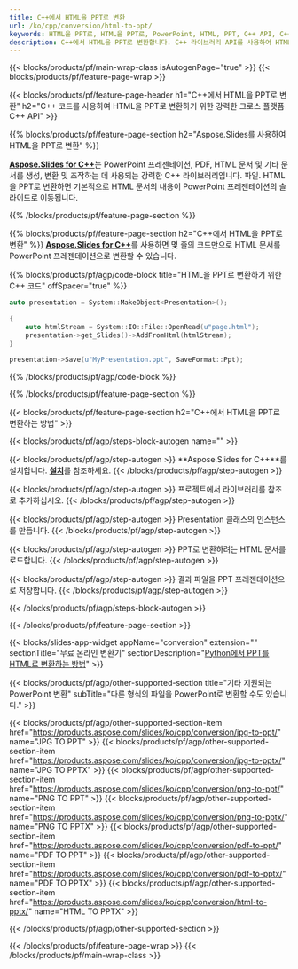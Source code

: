 ```yaml
---
title: C++에서 HTML을 PPT로 변환
url: /ko/cpp/conversion/html-to-ppt/
keywords: HTML을 PPT로, HTML을 PPT로, PowerPoint, HTML, PPT, C++ API, C++ 라이브러리로 변환
description: C++에서 HTML을 PPT로 변환합니다. C++ 라이브러리 API를 사용하여 HTML을 PowerPoint로 변환
---
```


{{< blocks/products/pf/main-wrap-class isAutogenPage="true" >}}
{{< blocks/products/pf/feature-page-wrap >}}

{{< blocks/products/pf/feature-page-header h1="C++에서 HTML을 PPT로 변환" h2="C++ 코드를 사용하여 HTML을 PPT로 변환하기 위한 강력한 크로스 플랫폼 C++ API" >}}

{{% blocks/products/pf/feature-page-section h2="Aspose.Slides를 사용하여 HTML을 PPT로 변환" %}}

[**Aspose.Slides for C++**](https://products.aspose.com/slides/ko/cpp/)는 PowerPoint 프레젠테이션, PDF, HTML 문서 및 기타 문서를 생성, 변환 및 조작하는 데 사용되는 강력한 C++ 라이브러리입니다. 파일. HTML을 PPT로 변환하면 기본적으로 HTML 문서의 내용이 PowerPoint 프레젠테이션의 슬라이드로 이동됩니다.

{{% /blocks/products/pf/feature-page-section %}}


{{% blocks/products/pf/feature-page-section  h2="C++에서 HTML을 PPT로 변환" %}}
[**Aspose.Slides for C++**](https://products.aspose.com/slides/ko/cpp/)를 사용하면 몇 줄의 코드만으로 HTML 문서를 PowerPoint 프레젠테이션으로 변환할 수 있습니다.

{{% blocks/products/pf/agp/code-block title="HTML을 PPT로 변환하기 위한 C++ 코드" offSpacer="true" %}}
```cpp
auto presentation = System::MakeObject<Presentation>();

{
    auto htmlStream = System::IO::File::OpenRead(u"page.html");
    presentation->get_Slides()->AddFromHtml(htmlStream);
}

presentation->Save(u"MyPresentation.ppt", SaveFormat::Ppt);
```
{{% /blocks/products/pf/agp/code-block %}}

{{% /blocks/products/pf/feature-page-section %}}




{{< blocks/products/pf/feature-page-section  h2="C++에서 HTML을 PPT로 변환하는 방법" >}}


{{< blocks/products/pf/agp/steps-block-autogen name="" >}}


{{< blocks/products/pf/agp/step-autogen >}}
**Aspose.Slides for C++**를 설치합니다. [**설치**](https://docs.aspose.com/slides/cpp/installation/)를 참조하세요.
{{< /blocks/products/pf/agp/step-autogen >}}

{{< blocks/products/pf/agp/step-autogen >}}
프로젝트에서 라이브러리를 참조로 추가하십시오.
{{< /blocks/products/pf/agp/step-autogen >}}

{{< blocks/products/pf/agp/step-autogen >}}
Presentation 클래스의 인스턴스를 만듭니다.
{{< /blocks/products/pf/agp/step-autogen >}}

{{< blocks/products/pf/agp/step-autogen >}}
PPT로 변환하려는 HTML 문서를 로드합니다.
{{< /blocks/products/pf/agp/step-autogen >}}

{{< blocks/products/pf/agp/step-autogen >}}
결과 파일을 PPT 프레젠테이션으로 저장합니다.
{{< /blocks/products/pf/agp/step-autogen >}}


{{< /blocks/products/pf/agp/steps-block-autogen >}}


{{< /blocks/products/pf/feature-page-section >}}




{{< blocks/slides-app-widget  appName="conversion" extension="" sectionTitle="무료 온라인 변환기" sectionDescription="[Python에서 PPT를 HTML로 변환하는 방법](https://products.aspose.com/slides/ko/python-net/conversion/ppt-to-html/)" >}}

{{< blocks/products/pf/agp/other-supported-section title="기타 지원되는 PowerPoint 변환" subTitle="다른 형식의 파일을 PowerPoint로 변환할 수도 있습니다." >}}

{{< blocks/products/pf/agp/other-supported-section-item href="https://products.aspose.com/slides/ko/cpp/conversion/jpg-to-ppt/" name="JPG TO PPT" >}}
{{< blocks/products/pf/agp/other-supported-section-item href="https://products.aspose.com/slides/ko/cpp/conversion/jpg-to-pptx/" name="JPG TO PPTX" >}}
{{< blocks/products/pf/agp/other-supported-section-item href="https://products.aspose.com/slides/ko/cpp/conversion/png-to-ppt/" name="PNG TO PPT" >}}
{{< blocks/products/pf/agp/other-supported-section-item href="https://products.aspose.com/slides/ko/cpp/conversion/png-to-pptx/" name="PNG TO PPTX" >}}
{{< blocks/products/pf/agp/other-supported-section-item href="https://products.aspose.com/slides/ko/cpp/conversion/pdf-to-ppt/" name="PDF TO PPT" >}}
{{< blocks/products/pf/agp/other-supported-section-item href="https://products.aspose.com/slides/ko/cpp/conversion/pdf-to-pptx/" name="PDF TO PPTX" >}}
{{< blocks/products/pf/agp/other-supported-section-item href="https://products.aspose.com/slides/ko/cpp/conversion/html-to-pptx/" name="HTML TO PPTX" >}}


{{< /blocks/products/pf/agp/other-supported-section >}}

{{< /blocks/products/pf/feature-page-wrap >}}
{{< /blocks/products/pf/main-wrap-class >}}